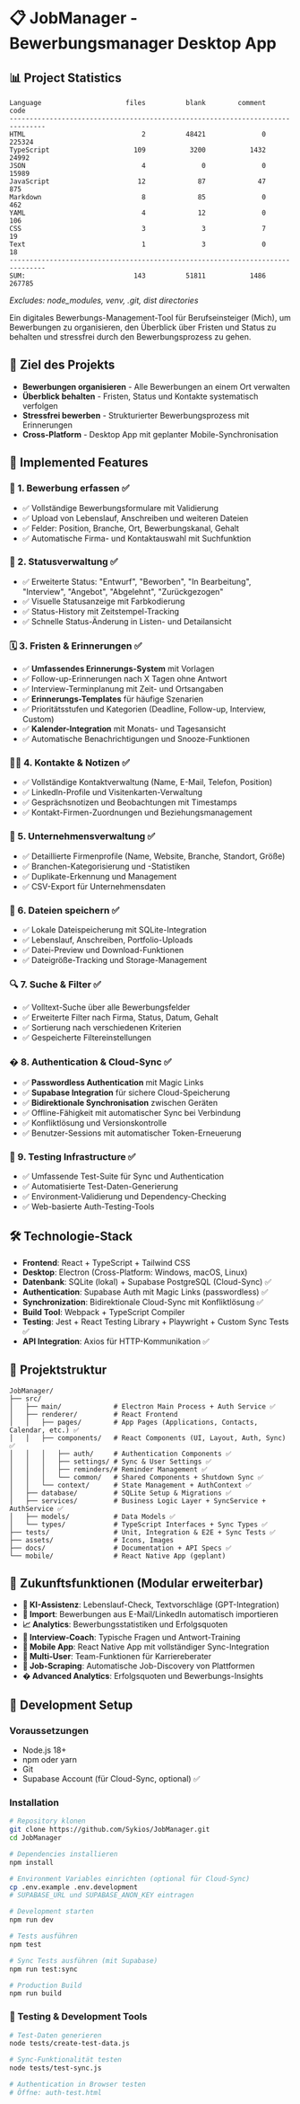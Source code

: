 # 📋 JobManager - Bewerbungsmanager Desktop App

## 📊 Project Statistics

```
Language                     files          blank        comment           code
-------------------------------------------------------------------------------
HTML                             2          48421              0         225324
TypeScript                     109           3200           1432          24992
JSON                             4              0              0          15989
JavaScript                      12             87             47            875
Markdown                         8             85              0            462
YAML                             4             12              0            106
CSS                              3              3              7             19
Text                             1              3              0             18
-------------------------------------------------------------------------------
SUM:                           143          51811           1486         267785
```
*Excludes: node_modules, venv, .git, dist directories*

Ein digitales Bewerbungs-Management-Tool für Berufseinsteiger (Mich), um Bewerbungen zu organisieren, den Überblick über Fristen und Status zu behalten und stressfrei durch den Bewerbungsprozess zu gehen.

## 🎯 Ziel des Projekts

- **Bewerbungen organisieren** - Alle Bewerbungen an einem Ort verwalten
- **Überblick behalten** - Fristen, Status und Kontakte systematisch verfolgen  
- **Stressfrei bewerben** - Strukturierter Bewerbungsprozess mit Erinnerungen
- **Cross-Platform** - Desktop App mit geplanter Mobile-Synchronisation

## 🧱 Implemented Features

### 📌 1. Bewerbung erfassen ✅
- ✅ Vollständige Bewerbungsformulare mit Validierung
- ✅ Upload von Lebenslauf, Anschreiben und weiteren Dateien
- ✅ Felder: Position, Branche, Ort, Bewerbungskanal, Gehalt
- ✅ Automatische Firma- und Kontaktauswahl mit Suchfunktion

### 🚦 2. Statusverwaltung ✅
- ✅ Erweiterte Status: "Entwurf", "Beworben", "In Bearbeitung", "Interview", "Angebot", "Abgelehnt", "Zurückgezogen"
- ✅ Visuelle Statusanzeige mit Farbkodierung
- ✅ Status-History mit Zeitstempel-Tracking
- ✅ Schnelle Status-Änderung in Listen- und Detailansicht

### 🗓️ 3. Fristen & Erinnerungen ✅ 
- ✅ **Umfassendes Erinnerungs-System** mit Vorlagen
- ✅ Follow-up-Erinnerungen nach X Tagen ohne Antwort
- ✅ Interview-Terminplanung mit Zeit- und Ortsangaben
- ✅ **Erinnerungs-Templates** für häufige Szenarien
- ✅ Prioritätsstufen und Kategorien (Deadline, Follow-up, Interview, Custom)
- ✅ **Kalender-Integration** mit Monats- und Tagesansicht
- ✅ Automatische Benachrichtigungen und Snooze-Funktionen

### 🧑‍💼 4. Kontakte & Notizen ✅
- ✅ Vollständige Kontaktverwaltung (Name, E-Mail, Telefon, Position)
- ✅ LinkedIn-Profile und Visitenkarten-Verwaltung
- ✅ Gesprächsnotizen und Beobachtungen mit Timestamps
- ✅ Kontakt-Firmen-Zuordnungen und Beziehungsmanagement

### 🏢 5. Unternehmensverwaltung ✅
- ✅ Detaillierte Firmenprofile (Name, Website, Branche, Standort, Größe)
- ✅ Branchen-Kategorisierung und -Statistiken
- ✅ Duplikate-Erkennung und Management
- ✅ CSV-Export für Unternehmensdaten

### 📂 6. Dateien speichern ✅
- ✅ Lokale Dateispeicherung mit SQLite-Integration
- ✅ Lebenslauf, Anschreiben, Portfolio-Uploads
- ✅ Datei-Preview und Download-Funktionen
- ✅ Dateigröße-Tracking und Storage-Management

### 🔍 7. Suche & Filter ✅
- ✅ Volltext-Suche über alle Bewerbungsfelder
- ✅ Erweiterte Filter nach Firma, Status, Datum, Gehalt
- ✅ Sortierung nach verschiedenen Kriterien
- ✅ Gespeicherte Filtereinstellungen

### � 8. Authentication & Cloud-Sync ✅
- ✅ **Passwordless Authentication** mit Magic Links
- ✅ **Supabase Integration** für sichere Cloud-Speicherung
- ✅ **Bidirektionale Synchronisation** zwischen Geräten
- ✅ Offline-Fähigkeit mit automatischer Sync bei Verbindung
- ✅ Konfliktlösung und Versionskontrolle
- ✅ Benutzer-Sessions mit automatischer Token-Erneuerung

### 🧪 9. Testing Infrastructure ✅
- ✅ Umfassende Test-Suite für Sync und Authentication
- ✅ Automatisierte Test-Daten-Generierung
- ✅ Environment-Validierung und Dependency-Checking
- ✅ Web-basierte Auth-Testing-Tools

## 🛠️ Technologie-Stack

- **Frontend**: React + TypeScript + Tailwind CSS
- **Desktop**: Electron (Cross-Platform: Windows, macOS, Linux)
- **Datenbank**: SQLite (lokal) + Supabase PostgreSQL (Cloud-Sync) ✅
- **Authentication**: Supabase Auth mit Magic Links (passwordless) ✅
- **Synchronization**: Bidirektionale Cloud-Sync mit Konfliktlösung ✅
- **Build Tool**: Webpack + TypeScript Compiler
- **Testing**: Jest + React Testing Library + Playwright + Custom Sync Tests ✅
- **API Integration**: Axios für HTTP-Kommunikation ✅

## 📁 Projektstruktur

```
JobManager/
├── src/
│   ├── main/             # Electron Main Process + Auth Service ✅
│   ├── renderer/         # React Frontend
│   │   ├── pages/        # App Pages (Applications, Contacts, Calendar, etc.) ✅
│   │   ├── components/   # React Components (UI, Layout, Auth, Sync) ✅
│   │   │   ├── auth/     # Authentication Components ✅
│   │   │   ├── settings/ # Sync & User Settings ✅ 
│   │   │   ├── reminders/# Reminder Management ✅
│   │   │   └── common/   # Shared Components + Shutdown Sync ✅
│   │   └── context/      # State Management + AuthContext ✅
│   ├── database/         # SQLite Setup & Migrations ✅
│   ├── services/         # Business Logic Layer + SyncService + AuthService ✅
│   ├── models/           # Data Models ✅
│   └── types/            # TypeScript Interfaces + Sync Types ✅
├── tests/                # Unit, Integration & E2E + Sync Tests ✅
├── assets/               # Icons, Images
├── docs/                 # Documentation + API Specs ✅
└── mobile/               # React Native App (geplant)
```

## 🌱 Zukunftsfunktionen (Modular erweiterbar)

- **🧠 KI-Assistenz**: Lebenslauf-Check, Textvorschläge (GPT-Integration)
- **🔄 Import**: Bewerbungen aus E-Mail/LinkedIn automatisch importieren
- **📈 Analytics**: Bewerbungsstatistiken und Erfolgsquoten
- **💬 Interview-Coach**: Typische Fragen und Antwort-Training
- **📱 Mobile App**: React Native App mit vollständiger Sync-Integration
- **👥 Multi-User**: Team-Funktionen für Karriereberater
- **🤖 Job-Scraping**: Automatische Job-Discovery von Plattformen
- **� Advanced Analytics**: Erfolgsquoten und Bewerbungs-Insights

## 🚀 Development Setup

### Voraussetzungen
- Node.js 18+ 
- npm oder yarn
- Git
- Supabase Account (für Cloud-Sync, optional) ✅

### Installation
```bash
# Repository klonen
git clone https://github.com/Sykios/JobManager.git
cd JobManager

# Dependencies installieren  
npm install

# Environment Variables einrichten (optional für Cloud-Sync)
cp .env.example .env.development
# SUPABASE_URL und SUPABASE_ANON_KEY eintragen

# Development starten
npm run dev

# Tests ausführen
npm test

# Sync Tests ausführen (mit Supabase)
npm run test:sync

# Production Build
npm run build
```

### 🧪 Testing & Development Tools
```bash
# Test-Daten generieren
node tests/create-test-data.js

# Sync-Funktionalität testen
node tests/test-sync.js

# Authentication in Browser testen
# Öffne: auth-test.html
```
